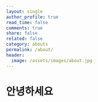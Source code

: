 ```yaml
---
layout: single
author_profile: true
read_time: false
comments: true
share: false
related: false
category: abouts
permalink: /about/
header:
  image: /assets/images/about.jpg
---
```


# 안녕하세요
